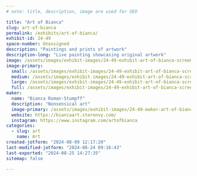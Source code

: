 ```yaml
---
# note: title, description, image are used for SEO

title: "Art of Bianca"
slug: art-of-bianca
permalink: /exhibits/art-of-bianca/
exhibit-id: 24-49
space-number: Unassigned
description: "Paintings and prints of artwork"
description-long: "Live painting showcasing original artwork"
image: /assets/images/exhibit-images/24-49-exhibit-art-of-bianca-screenshot-20240119-175754-01-large.jpg
image-primary: 
  small: /assets/images/exhibit-images/24-49-exhibit-art-of-bianca-screenshot-20240119-175754-01-small.jpg
  medium: /assets/images/exhibit-images/24-49-exhibit-art-of-bianca-screenshot-20240119-175754-01-medium.jpg
  large: /assets/images/exhibit-images/24-49-exhibit-art-of-bianca-screenshot-20240119-175754-01-large.jpg
  full: /assets/images/exhibit-images/24-49-exhibit-art-of-bianca-screenshot-20240119-175754-01-full.jpg
maker: 
  name: "Bianca Roman-Stumpff"
  description: "Nonsensical art"
  image-primary: /assets/images/exhibit-images/24-49-maker-art-of-bianca-screenshot-20240119-175646-01-medium.jpg
  website: https://biancaart.storenvy.com/
  instagram: https://www.instagram.com/artofbianca
categories: 
  - slug: art
    name: Art
created-jotform: "2024-08-09 12:17:20"
last-modified-jotform: "2024-08-24 09:16:43"
last-exported: "2024-08-25 14:27:35"
sitemap: false

---
```

